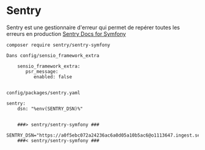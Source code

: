 # Sentry

Sentry est une gestionnaire d'erreur qui permet de repérer toutes les erreurs en production
[Sentry Docs for Symfony](https://docs.sentry.io/platforms/php/guides/symfony/)


    composer require sentry/sentry-symfony

    Dans config/sensio_framework_extra

        sensio_framework_extra:
           psr_message:
              enabled: false


    config/packages/sentry.yaml

    sentry:
        dsn: "%env(SENTRY_DSN)%"


        ###> sentry/sentry-symfony ###
        SENTRY_DSN="https://a0f5ebc072a24236ac6a0d05a10b5ac6@o1113647.ingest.sentry.io/6144341"
        ###< sentry/sentry-symfony ###
